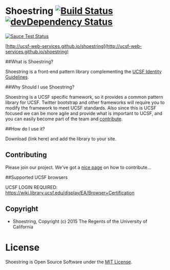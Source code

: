 # Shoestring  [![Build Status](https://travis-ci.org/ucsf-web-services/shoestring.svg?branch=master)](https://travis-ci.org/ucsf-web-services/shoestring)[![devDependency Status](https://david-dm.org/ucsf-web-services/shoestring/dev-status.svg)](https://david-dm.org/ucsf-web-services/shoestring#info=devDependencies)

[![Sauce Test Status](https://saucelabs.com/browser-matrix/shoestring.svg)](https://saucelabs.com/u/shoestring)

[http://ucsf-web-services.github.io/shoestring](http://ucsf-web-services.github.io/shoestring)

##What is Shoestring?

Shoestring is a front-end pattern library complementing the [UCSF Identity Guidelines](http://identity.ucsf.edu/website).

##Why Should I use Shoestring?

Shoestring is a UCSF specific framework, so it provides a common pattern library for UCSF. Twitter bootstrap and other frameworks will require you to modify the framework to meet UCSF standards. Also since this is UCSF focused we can be more agile and provide what is important to UCSF, and you can easily become part of the team and [contribute](https://github.com/ucsf-web-services/shoestring/blob/master/CONTRIBUTING.md).

##How do I use it?

Download (link here) and add the library to your site. 

## Contributing
Please join our project. We've got a [nice page](https://github.com/ucsf-web-services/shoestring/blob/master/CONTRIBUTING.md)  on how to contribute...

##Supported UCSF browsers

UCSF LOGIN REQUIRED:
https://wiki.library.ucsf.edu/display/EA/Browser+Certification

## Copyright

* Shoestring, Copyright (c) 2015 The Regents of the University of California

# License

Shoestring is Open Source Software under the [MIT License](https://opensource.org/licenses/MIT).


